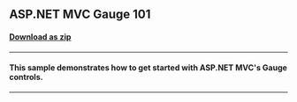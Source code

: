 ## ASP.NET MVC Gauge 101
#### [Download as zip](https://downgit.github.io/#/home?url=https://github.com/GrapeCity/ComponentOne-ASPNET-MVC-Samples/tree/master/HowTo/Gauge/Gauge101)
____
#### This sample demonstrates how to get started with ASP.NET MVC's Gauge controls.
____

